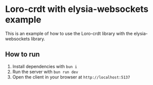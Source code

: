 # Loro-crdt with elysia-websockets example

This is an example of how to use the Loro-crdt library with the elysia-websockets library.

## How to run

1. Install dependencies with `bun i`
2. Run the server with `bun run dev`
3. Open the client in your browser at `http://localhost:5137`

